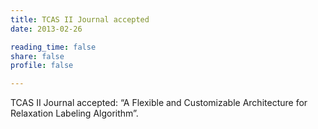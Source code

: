 ```yaml
---
title: TCAS II Journal accepted
date: 2013-02-26

reading_time: false
share: false
profile: false

---
```

TCAS II Journal accepted: “A Flexible and Customizable Architecture for Relaxation Labeling Algorithm”.

<!--more-->

